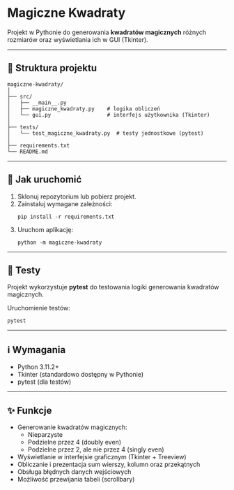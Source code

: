 # Magiczne Kwadraty

Projekt w Pythonie do generowania **kwadratów magicznych** różnych rozmiarów oraz wyświetlania ich w GUI (Tkinter).

---

## 📂 Struktura projektu

```
magiczne-kwadraty/
│
├── src/
│   ├── __main__.py
│   ├── magiczne_kwadraty.py    # logika obliczeń
│   └── gui.py                  # interfejs użytkownika (Tkinter)
│
├── tests/
│   └── test_magiczne_kwadraty.py  # testy jednostkowe (pytest)
│
├── requirements.txt
└── README.md
```

---

## 🚀 Jak uruchomić

1. Sklonuj repozytorium lub pobierz projekt.
2. Zainstaluj wymagane zależności:
   ```
   pip install -r requirements.txt
   ```
3. Uruchom aplikację:
   ```
   python -m magiczne-kwadraty
   ```

---

## 🧪 Testy

Projekt wykorzystuje **pytest** do testowania logiki generowania kwadratów magicznych.

Uruchomienie testów:
```
pytest
```

---

## ℹ️ Wymagania

- Python 3.11.2+
- Tkinter (standardowo dostępny w Pythonie)
- pytest (dla testów)

---

## ✨ Funkcje

- Generowanie kwadratów magicznych:
  - Nieparzyste
  - Podzielne przez 4 (doubly even)
  - Podzielne przez 2, ale nie przez 4 (singly even)
- Wyświetlanie w interfejsie graficznym (Tkinter + Treeview)
- Obliczanie i prezentacja sum wierszy, kolumn oraz przekątnych
- Obsługa błędnych danych wejściowych
- Możliwość przewijania tabeli (scrollbary)
